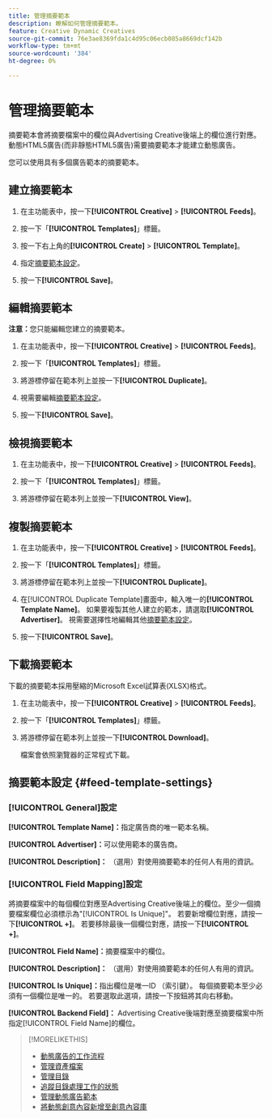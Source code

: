 ```yaml
---
title: 管理摘要範本
description: 瞭解如何管理摘要範本。
feature: Creative Dynamic Creatives
source-git-commit: 76e3ae8369fda1c4d95c06ecb085a8669dcf142b
workflow-type: tm+mt
source-wordcount: '384'
ht-degree: 0%

---
```


# 管理摘要範本

<!-- I have a "Retail" feed template that was created by rkarthik@adobe. Ask product if this is available to all clients or just internal.  -->

<!-- We have a finite set of supported fields on the backend. I need to include that info in an appendix. -->

摘要範本會將摘要檔案中的欄位與Advertising Creative後端上的欄位進行對應。 動態HTML5廣告(而非靜態HTML5廣告)需要摘要範本才能建立動態廣告。

您可以使用具有多個廣告範本的摘要範本。

## 建立摘要範本

1. 在主功能表中，按一下&#x200B;**[!UICONTROL Creative]** > **[!UICONTROL Feeds]**。

1. 按一下「**[!UICONTROL Templates]**」標籤。

1. 按一下右上角的&#x200B;**[!UICONTROL Create]** > **[!UICONTROL Template]**。

1. 指定[摘要範本設定](#feed-template-settings)。

1. 按一下&#x200B;**[!UICONTROL Save]**。

## 編輯摘要範本

**注意：**&#x200B;您只能編輯您建立的摘要範本。

1. 在主功能表中，按一下&#x200B;**[!UICONTROL Creative]** > **[!UICONTROL Feeds]**。

1. 按一下「**[!UICONTROL Templates]**」標籤。

1. 將游標停留在範本列上並按一下&#x200B;**[!UICONTROL Duplicate]**。

1. 視需要編輯[摘要範本設定](#feed-template-settings)。

1. 按一下&#x200B;**[!UICONTROL Save]**。

## 檢視摘要範本

1. 在主功能表中，按一下&#x200B;**[!UICONTROL Creative]** > **[!UICONTROL Feeds]**。

1. 按一下「**[!UICONTROL Templates]**」標籤。

1. 將游標停留在範本列上並按一下&#x200B;**[!UICONTROL View]**。

## 複製摘要範本

1. 在主功能表中，按一下&#x200B;**[!UICONTROL Creative]** > **[!UICONTROL Feeds]**。

1. 按一下「**[!UICONTROL Templates]**」標籤。

1. 將游標停留在範本列上並按一下&#x200B;**[!UICONTROL Duplicate]**。

1. 在[!UICONTROL Duplicate Template]畫面中，輸入唯一的&#x200B;**[!UICONTROL Template Name]**。 如果要複製其他人建立的範本，請選取&#x200B;**[!UICONTROL Advertiser]**。 視需要選擇性地編輯其他[摘要範本設定](#feed-template-settings)。

1. 按一下&#x200B;**[!UICONTROL Save]**。

## 下載摘要範本

下載的摘要範本採用壓縮的Microsoft Excel試算表(XLSX)格式。

1. 在主功能表中，按一下&#x200B;**[!UICONTROL Creative]** > **[!UICONTROL Feeds]**。

1. 按一下「**[!UICONTROL Templates]**」標籤。

1. 將游標停留在範本列上並按一下&#x200B;**[!UICONTROL Download]**。

   檔案會依照瀏覽器的正常程式下載。

## 摘要範本設定 {#feed-template-settings}

### [!UICONTROL General]設定

**[!UICONTROL Template Name]：**&#x200B;指定廣告商的唯一範本名稱。

**[!UICONTROL Advertiser]：**&#x200B;可以使用範本的廣告商。

**[!UICONTROL Description]：** （選用）對使用摘要範本的任何人有用的資訊。

### [!UICONTROL Field Mapping]設定

將摘要檔案中的每個欄位對應至Advertising Creative後端上的欄位。<!-- Check w/product: What is displayed where in the UI/reports and published ads? -->至少一個摘要檔案欄位必須標示為&quot;[!UICONTROL Is Unique]&quot;。 若要新增欄位對應，請按一下&#x200B;**[!UICONTROL +]**。 若要移除最後一個欄位對應，請按一下&#x200B;**[!UICONTROL +]**。

**[!UICONTROL Field Name]：**&#x200B;摘要檔案中的欄位。

**[!UICONTROL Description]：** （選用）對使用摘要範本的任何人有用的資訊。

**[!UICONTROL Is Unique]：**&#x200B;指出欄位是唯一ID （索引鍵）。 每個摘要範本至少必須有一個欄位是唯一的。 若要選取此選項，請按一下按鈕將其向右移動。<!-- **Note: The unique identifier is different from the feed "trigger" in experience settings. -->

**[!UICONTROL Backend Field]：** Advertising Creative後端對應至摘要檔案中所指定[!UICONTROL Field Name]的欄位。

>[!MORELIKETHIS]
>
>* [動態廣告的工作流程](/help/creative/introduction/workflow-dynamic-ads.md)
>* [管理資產檔案](/help/creative/feeds/asset-manage.md)
>* [管理目錄](/help/creative/feeds/catalog-manage.md)
>* [追蹤目錄處理工作的狀態](/help/creative/feeds/job-status-track.md)
>* [管理動態廣告範本](/help/creative/ad-templates/ad-template-manage.md)
>* [將動態創意內容新增至創意內容庫](/help/creative/creative-libraries/creative-add-dynamic.md)
